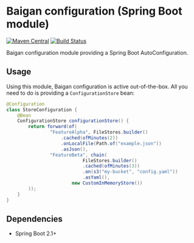 # Baigan configuration (Spring Boot module)

[![Maven Central](https://img.shields.io/maven-central/v/org.zalando/baigan-config.svg)](https://maven-badges.herokuapp.com/maven-central/org.zalando/baigan-config)
[![Build Status](https://img.shields.io/travis/lukasniemeier-zalando/baigan-config/master.svg)](https://travis-ci.org/lukasniemeier-zalando/baigan-config)

Baigan configuration module providing a Spring Boot AutoConfiguration.

## Usage

Using this module, Baigan configuration is active out-of-the-box.
All you need to do is providing a `ConfigurationStore` bean:

```java
@Configuration
class StoreConfiguration {
    @Bean
    ConfigurationStore configurationStore() {
        return forward(of(
                "FeatureAlpha", FileStores.builder()
                    .cached(ofMinutes(2))
                    .onLocalFile(Path.of("example.json"))
                    .asJson(),
                "FeatureBeta", chain(
                            FileStores.builder()
                            .cached(ofMinutes(3))
                            .on(s3("my-bucket", "config.yaml"))
                            .asYaml(),
                        new CustomInMemoryStore())
        ));
    }
}
```

## Dependencies

* Spring Boot 2.1+
